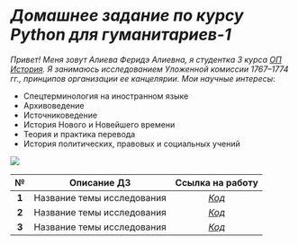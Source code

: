 # *Домашнее задание по курсу Python для гуманитариев-1*

*Привет! Меня зовут Алиева Феридэ Алиевна, я студентка 3 курса [ОП История](https://www.hse.ru/ba/hist/). Я занимаюсь исследованием Уложенной комиссии 1767–1774 гг., принципов организации ее канцелярии*. *Мои научные интересы*:
* Спецтерминология на иностранном языке
* Архивоведение
* Источниковедение
* История Нового и Новейшего времени
* Теория и практика перевода
* История политических, правовых и социальных учений

![](https://5turistov.ru/m/roomBookingBig/56407a6cfe429cb5508b456a/)

**№**|**Описание ДЗ**|**Ссылка на работу**
:---:|:---:|:---:
**1** | Название темы исследования | [*Код*](https://www.markdownguide.org)
**2** | Название темы исследования | [*Код*](https://www.markdownguide.org)
**3** | Название темы исследования | [*Код*](https://www.markdownguide.org)
